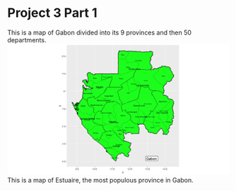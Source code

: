 # Project 3 Part 1

This is a map of Gabon divided into its 9 provinces and then 50 departments.
![](gabon.png)
This is a map of Estuaire, the most populous province in Gabon.
